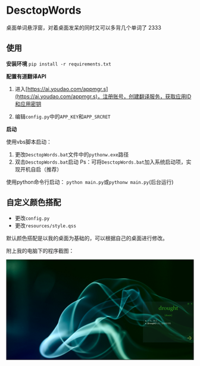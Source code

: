 # DesctopWords
桌面单词悬浮窗，对着桌面发呆的同时又可以多背几个单词了 2333

## 使用
**安装环境**
`pip install -r requirements.txt`

**配置有道翻译API**
1. 进入[https://ai.youdao.com/appmgr.s](https://ai.youdao.com/appmgr.s)，注册账号，创建翻译服务，获取应用ID和应用密钥

2. 编辑`config.py`中的`APP_KEY`和`APP_SRCRET`

**启动**

使用vbs脚本启动：
1. 更改`DesctopWords.bat`文件中的`pythonw.exe`路径
2. 双击`DesctopWords.bat`启动
    Ps：可将`DesctopWords.bat`加入系统启动项，实现开机自启（推荐）

使用python命令行启动：
`python main.py`或`pythonw main.py`(后台运行)


## 自定义颜色搭配
- 更改`config.py`
- 更改`resources/style.qss`


默认颜色搭配是以我的桌面为基础的，可以根据自己的桌面进行修改。

附上我的电脑下的程序截图：

![](./demo.png)

